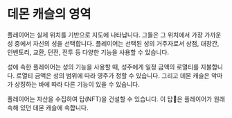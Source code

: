 # 데몬 캐슬의 영역

플레이어는 실제 위치를 기반으로 지도에 나타납니다. 그들은 그 위치에서 가장 가까운 성 중에서 자신의 성을 선택합니다. 플레이어는 선택된 성의 거주자로서 상점, 대장간, 인벤토리, 교환, 던전, 전투 등 다양한 기능을 사용할 수 있습니다.

성에 속한 플레이어는 성의 기능을 사용할 때, 성주에게 일정 금액의 로열티를 지불합니다. 로열티 금액은 성의 범위에 따라 영주가 정할 수 있습니다. 그리고 데몬 캐슬은 악마가 상징하는 바에 따라 다른 기능이 있을 수 있습니다.&#x20;

플레이어는 자산을 수집하여 탑(NFT)을 건설할 수 있습니다. 이 탑은 플레이어가 원래 속해 있던 데몬 캐슬에 속합니다.
